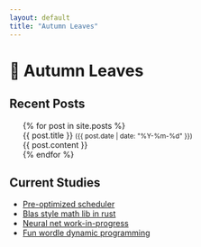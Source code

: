 ```yaml
---
layout: default
title: "Autumn Leaves"
---
```


<link rel="stylesheet" href="style.css">

# 🍂 Autumn Leaves

## Recent Posts

<ul>
    {% for post in site.posts %}
      <div class="window">
        <div class="window-header">
          {{ post.title }} <small>({{ post.date | date: "%Y-%m-%d" }})</small>
        </div>
        <div class="window-content">
          {{ post.content }}
        </div>
      </div>
    {% endfor %}
</ul>

## Current Studies
- [Pre-optimized scheduler](https://github.com/cyancirrus/matix)
- [Blas style math lib in rust](https://github.com/cyancirrus/stellar-math)
- [Neural net work-in-progress](https://github.com/cyancirrus/neural-net)
- [Fun wordle dynamic programming](https://github.com/cyancirrus/wordle)
